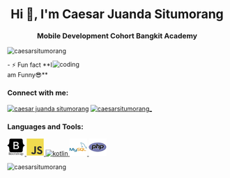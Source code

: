 <h1 align="center">Hi 👋, I'm Caesar Juanda Situmorang</h1>
<h3 align="center">Mobile Development Cohort Bangkit Academy</h3>
<p align="left"> <img src="https://komarev.com/ghpvc/?username=caesarsitumorang&label=Profile%20views&color=0e75b6&style=flat" alt="caesarsitumorang" /> </p>

<img align="right" alt="coding" width="400" src="https://media.tenor.com/NOYF3f82b_gAAAAC/programmer.gif">
- ⚡ Fun fact **I am Funny😎**

<h3 align="left">Connect with me:</h3>
<p align="left">
<a href="https://linkedin.com/https://www.linkedin.com/public-profile/settings?lipi=urn%3Ali%3Apage%3Ad_flagship3_profile_self_edit_contact-info%3BAVETqB2XTR6o%2F7BAkRIo1A%3D%3D target="blank"><img align="center" src="https://raw.githubusercontent.com/rahuldkjain/github-profile-readme-generator/master/src/images/icons/Social/linked-in-alt.svg" alt="caesar juanda situmorang" height="30" width="40" /></a>
<a href="https://instagram.com/caesarsitumorang_" target="blank"><img align="center" src="https://raw.githubusercontent.com/rahuldkjain/github-profile-readme-generator/master/src/images/icons/Social/instagram.svg" alt="caesarsitumorang_" height="30" width="40" /></a>
</p>

<h3 align="left">Languages and Tools:</h3>
<p align="left"> <a href="https://getbootstrap.com" target="_blank" rel="noreferrer"> <img src="https://raw.githubusercontent.com/devicons/devicon/master/icons/bootstrap/bootstrap-plain-wordmark.svg" alt="bootstrap" width="40" height="40"/> </a> <a href="https://developer.mozilla.org/en-US/docs/Web/JavaScript" target="_blank" rel="noreferrer"> <img src="https://raw.githubusercontent.com/devicons/devicon/master/icons/javascript/javascript-original.svg" alt="javascript" width="40" height="40"/> </a> <a href="https://kotlinlang.org" target="_blank" rel="noreferrer"> <img src="https://www.vectorlogo.zone/logos/kotlinlang/kotlinlang-icon.svg" alt="kotlin" width="40" height="40"/> </a> <a href="https://www.mysql.com/" target="_blank" rel="noreferrer"> <img src="https://raw.githubusercontent.com/devicons/devicon/master/icons/mysql/mysql-original-wordmark.svg" alt="mysql" width="40" height="40"/> </a> <a href="https://www.php.net" target="_blank" rel="noreferrer"> <img src="https://raw.githubusercontent.com/devicons/devicon/master/icons/php/php-original.svg" alt="php" width="40" height="40"/> </a> </p>

<p><img align="left" src="https://github-readme-stats.vercel.app/api/top-langs?username=caesarsitumorang&show_icons=true&locale=en&layout=compact" alt="caesarsitumorang" /></p>
